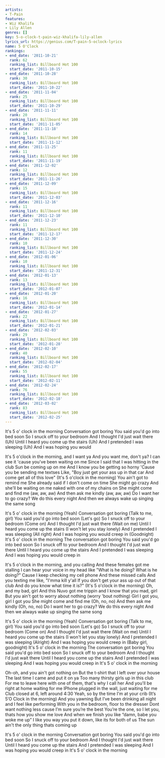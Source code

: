 ```yaml
---
artists:
- T-Pain
features:
- Wiz Khalifa
- Lily Allen
genres: []
key: 5-o-clock-t-pain-wiz-khalifa-lily-allen
lyrics_url: https://genius.com/T-pain-5-oclock-lyrics
name: 5 O'Clock
rankings:
- end_date: '2011-10-21'
  rank: 62
  ranking_list: Billboard Hot 100
  start_date: '2011-10-15'
- end_date: '2011-10-28'
  rank: 30
  ranking_list: Billboard Hot 100
  start_date: '2011-10-22'
- end_date: '2011-11-04'
  rank: 25
  ranking_list: Billboard Hot 100
  start_date: '2011-10-29'
- end_date: '2011-11-11'
  rank: 20
  ranking_list: Billboard Hot 100
  start_date: '2011-11-05'
- end_date: '2011-11-18'
  rank: 14
  ranking_list: Billboard Hot 100
  start_date: '2011-11-12'
- end_date: '2011-11-25'
  rank: 11
  ranking_list: Billboard Hot 100
  start_date: '2011-11-19'
- end_date: '2011-12-02'
  rank: 12
  ranking_list: Billboard Hot 100
  start_date: '2011-11-26'
- end_date: '2011-12-09'
  rank: 15
  ranking_list: Billboard Hot 100
  start_date: '2011-12-03'
- end_date: '2011-12-16'
  rank: 11
  ranking_list: Billboard Hot 100
  start_date: '2011-12-10'
- end_date: '2011-12-23'
  rank: 11
  ranking_list: Billboard Hot 100
  start_date: '2011-12-17'
- end_date: '2011-12-30'
  rank: 10
  ranking_list: Billboard Hot 100
  start_date: '2011-12-24'
- end_date: '2012-01-06'
  rank: 10
  ranking_list: Billboard Hot 100
  start_date: '2011-12-31'
- end_date: '2012-01-13'
  rank: 13
  ranking_list: Billboard Hot 100
  start_date: '2012-01-07'
- end_date: '2012-01-20'
  rank: 16
  ranking_list: Billboard Hot 100
  start_date: '2012-01-14'
- end_date: '2012-01-27'
  rank: 22
  ranking_list: Billboard Hot 100
  start_date: '2012-01-21'
- end_date: '2012-02-03'
  rank: 29
  ranking_list: Billboard Hot 100
  start_date: '2012-01-28'
- end_date: '2012-02-10'
  rank: 40
  ranking_list: Billboard Hot 100
  start_date: '2012-02-04'
- end_date: '2012-02-17'
  rank: 55
  ranking_list: Billboard Hot 100
  start_date: '2012-02-11'
- end_date: '2012-02-24'
  rank: 76
  ranking_list: Billboard Hot 100
  start_date: '2012-02-18'
- end_date: '2012-03-02'
  rank: 83
  ranking_list: Billboard Hot 100
  start_date: '2012-02-25'
---
```

It's 5 o' clock in the morning
Conversation got boring
You said you'd go into bed soon
So I snuck off to your bedroom
And I thought I'd just wait there (Uh)
Until I heard you come up the stairs (Uh)
And I pretended I was sleeping (Uh)
And I was hoping you would


It's 5 o'clock in the morning, and I want ya
And you want me, don't ya?
I can see it 'cause you've been waiting on me
Since I said that I was hitting in the club
Sun be coming up on me
And I know you be getting so horny
'Cause you be sending me textses
Like, "Boy just get your ass up in that car
And come get all of this love"
(It's 5 o'clock in the morning) You ain't got to remind me
She already said if I don't come on time
She might go crazy
And she'll be waiting on me naked with one of my chains on
She might come and find me (aw, aw, aw)
And then ask me kindly (aw, aw, aw)
Do I want her to go crazy? We do this every night
And then we always wake up singing the same song


It's 5 o' clock in the morning (Yeah)
Conversation got boring (Talk to me, girl)
You said you'd go into bed soon (Let's go)
So I snuck off to your bedroom (Come on)
And I thought I'd just wait there (Wait on me)
Until I heard you come up the stairs (I won't let you stay lonely)
And I pretended I was sleeping (All right)
And I was hoping you would creep in (Goodnight)
It's 5 o' clock in the morning
The conversation got boring
You said you'd go into bed soon
So I snuck off to your bedroom
And I thought I'd just wait there
Until I heard you come up the stairs
And I pretended I was sleeping
And I was hoping you would creep in


It's 5 o'clock in the morning, and you calling
And these females got me stalling
I can hear your voice in my head like
"What is he doing? What is he doing?"
Cause I keep checking my cell phone
And these missed calls
And you texting me like, "I'mma kill y'all
If you don't get your ass up out of that club
And do you know what time it is?"
(It's 5 o'clock in the morning) Oh, and my bad, girl
And this Nuvo got me trippin and I know that you mad, girl
But you ain't got to worry about nothing (worry 'bout nothing)
Girl I got you, girl I got you
She might come and find me (Oh, no, no)
And then ask me kindly (Oh, no, no)
Do I want her to go crazy? We do this every night
And then we always wake up singing the same song


It's 5 o' clock in the morning (Yeah)
Conversation got boring (Talk to me, girl)
You said you'd go into bed soon (Let's go)
So I snuck off to your bedroom (Come on)
And I thought I'd just wait there (Wait on me)
Until I heard you come up the stairs (I won't let you stay lonely)
And I pretended I was sleeping (Alright)
And I was hoping you would creep in (Baby girl, goodnight)
It's 5 o' clock in the morning
The conversation got boring
You said you'd go into bed soon
So I snuck off to your bedroom
And I thought I'd just wait there
Until I heard you come up the stairs
And I pretended I was sleeping
And I was hoping you would creep in
It's 5 o' clock in the morning


Oh-oh, and you ain't got nothing on
But the t-shirt that I left over your house
The last time I came and put it on ya
Too many thirsty girls up in this club
For me to leave here with one of them, that's why I call her
And you'll be right at home waiting for me
IPhone plugged in the wall, just waiting for me
Club closed at 6, left around 4:30
Yeah, so by the time I'm at your crib
(It’s 5′O Clock in the morning) And you yawning
But I’ve been drinking all night and I feel like performing
With you in the bedroom, floor to the dresser
Dont want nothing less cause I’m sure you’re the best
You’re the one, so I let you, thats how you show me love
And when we finish you like “damn, babe you woke me up”
I like you way you put it down, like its for both of us
The sun ain't the only thing thats coming up


It's 5 o' clock in the morning
Conversation got boring
You said you'd go into bed soon
So I snuck off to your bedroom
And I thought I'd just wait there
Until I heard you come up the stairs
And I pretended I was sleeping
And I was hoping you would creep in
It's 5 o' clock in the morning

